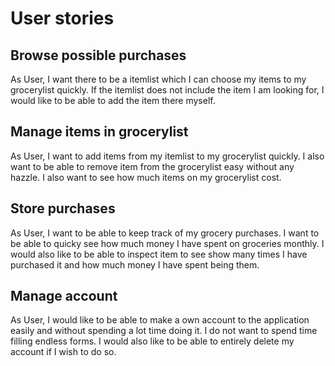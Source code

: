 # User stories

## Browse possible purchases
 As User, I want there to be a itemlist which I can choose my items to my grocerylist quickly. If the itemlist does not include the item I am looking for, I would like to be able to add the item there myself.

## Manage items in grocerylist
As User, I want to add items from my itemlist to my grocerylist quickly. I also want to be able to remove item from the grocerylist easy without any hazzle. I also want to see how much items on my grocerylist cost.


## Store purchases 
As User, I want to be able to keep track of my grocery purchases. I want to be able to quicky see how much money I have spent on groceries monthly. I would also like to be able to inspect item to see show many times I have purchased it and how much money I have spent being them.

## Manage account
As User, I would like to be able to make a own account to the application easily and without spending a lot time doing it. I do not want to spend time filling endless forms. I would also like to be able to entirely delete my account if I wish to do so.